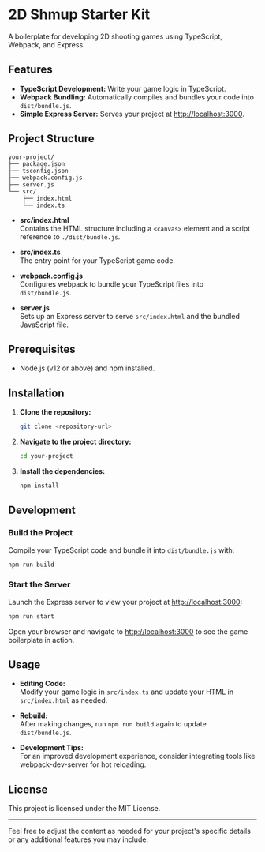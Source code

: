 # 2D Shmup Starter Kit

A boilerplate for developing 2D shooting games using TypeScript, Webpack, and Express.

## Features

- **TypeScript Development:** Write your game logic in TypeScript.
- **Webpack Bundling:** Automatically compiles and bundles your code into `dist/bundle.js`.
- **Simple Express Server:** Serves your project at [http://localhost:3000](http://localhost:3000).

## Project Structure

```
your-project/
├── package.json
├── tsconfig.json
├── webpack.config.js
├── server.js
└── src/
    ├── index.html
    └── index.ts
```

- **src/index.html**  
  Contains the HTML structure including a `<canvas>` element and a script reference to `./dist/bundle.js`.

- **src/index.ts**  
  The entry point for your TypeScript game code.

- **webpack.config.js**  
  Configures webpack to bundle your TypeScript files into `dist/bundle.js`.

- **server.js**  
  Sets up an Express server to serve `src/index.html` and the bundled JavaScript file.

## Prerequisites

- Node.js (v12 or above) and npm installed.

## Installation

1. **Clone the repository:**

   ```bash
   git clone <repository-url>
   ```

2. **Navigate to the project directory:**

   ```bash
   cd your-project
   ```

3. **Install the dependencies:**

   ```bash
   npm install
   ```

## Development

### Build the Project

Compile your TypeScript code and bundle it into `dist/bundle.js` with:

```bash
npm run build
```

### Start the Server

Launch the Express server to view your project at [http://localhost:3000](http://localhost:3000):

```bash
npm run start
```

Open your browser and navigate to [http://localhost:3000](http://localhost:3000) to see the game boilerplate in action.

## Usage

- **Editing Code:**  
  Modify your game logic in `src/index.ts` and update your HTML in `src/index.html` as needed.

- **Rebuild:**  
  After making changes, run `npm run build` again to update `dist/bundle.js`.

- **Development Tips:**  
  For an improved development experience, consider integrating tools like webpack-dev-server for hot reloading.

## License

This project is licensed under the MIT License.

---

Feel free to adjust the content as needed for your project's specific details or any additional features you may include.
